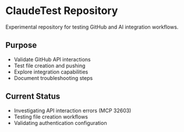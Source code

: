 # ClaudeTest Repository

Experimental repository for testing GitHub and AI integration workflows.

## Purpose
- Validate GitHub API interactions
- Test file creation and pushing
- Explore integration capabilities
- Document troubleshooting steps

## Current Status
- Investigating API interaction errors (MCP 32603)
- Testing file creation workflows
- Validating authentication configuration